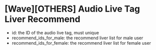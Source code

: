 # [Wave][OTHERS] Audio Live Tag Liver Recommend
- id: the ID of the audio live tag, must unique
- recommend_ids_for_male: the recommend liver list for male user
- recommend_ids_for_female: the recommend liver list for female user
